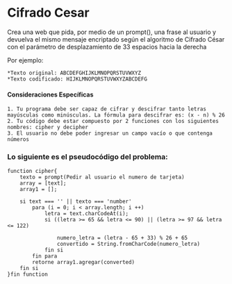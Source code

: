 # Cifrado Cesar

Crea una web que pida, por medio de un prompt(), una frase al usuario y devuelva el mismo mensaje encriptado según el algoritmo de Cifrado César con el parámetro de desplazamiento de 33 espacios hacia la derecha

Por ejemplo:

    *Texto original: ABCDEFGHIJKLMNOPQRSTUVWXYZ
    *Texto codificado: HIJKLMNOPQRSTUVWXYZABCDEFG


#### Consideraciones Específicas

    1. Tu programa debe ser capaz de cifrar y descifrar tanto letras mayúsculas como minúsculas. La fórmula para descifrar es: (x - n) % 26
    2. Tu código debe estar compuesto por 2 funciones con los siguientes nombres: cipher y decipher
    3. El usuario no debe poder ingresar un campo vacío o que contenga números

### Lo siguiente es el pseudocódigo del problema:
    function cipher{
        texto = prompt(Pedir al usuario el numero de tarjeta) 
        array = [text];
        array1 = [];

        si text === '' || texto === 'number'
            para (i = 0; i < array.length; i ++)
                letra = text.charCodeAt(i);
                si ((letra >= 65 && letra <= 90) || (letra >= 97 && letra <= 122)

                    numero_letra = (letra - 65 + 33) % 26 + 65
                    convertido = String.fromCharCode(numero_letra)    
                fin si
            fin para
            retorne array1.agregar(converted)
        fin si
    }fin function
